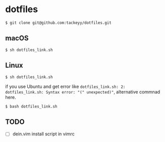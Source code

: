 # dotfiles

` $ git clone git@github.com:tackeyy/dotfiles.git `

## macOS

` $ sh dotfiles_link.sh `

## Linux

` $ sh dotfiles_link.sh `

if you use Ubuntu and get error like ` dotfiles_link.sh: 2: dotfiles_link.sh: Syntax error: "(" unexpected)" `, alternative commnad here.

` $ bash dotfiles_link.sh `

## TODO

- [ ] dein.vim install script in vimrc
